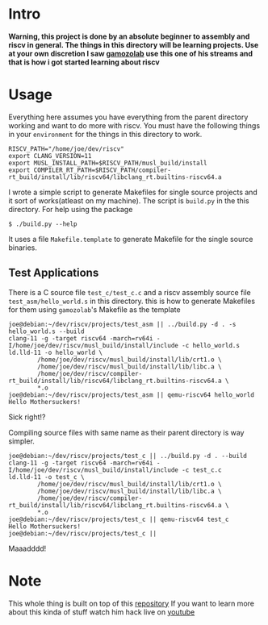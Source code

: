 # Intro
__Warning, this project is done by an absolute beginner to assembly and riscv in general.
The things in this directory will be learning projects. Use at your own discretion
I saw [gamozolab](https://github.com/gamozolabs) use this one of his streams and that is
how i got started learning about riscv__

# Usage
Everything here assumes you have everything from the parent directory working and want
to do more with riscv. You must have the following things in your `environment` for
the things in this directory to work.
```
RISCV_PATH="/home/joe/dev/riscv"
export CLANG_VERSION=11
export MUSL_INSTALL_PATH=$RISCV_PATH/musl_build/install
export COMPILER_RT_PATH=$RISCV_PATH/compiler-rt_build/install/lib/riscv64/libclang_rt.builtins-riscv64.a
```

I wrote a simple script to generate Makefiles for single source projects and it sort of 
works(atleast on my machine). The script is `build.py` in the this directory.
For help using the package

    $ ./build.py --help

It uses a file `Makefile.template` to generate Makefile for the single source binaries.

## Test Applications
There is a C source file `test_c/test_c.c` and a riscv assembly source file `test_asm/hello_world.s` in this directory. this is how to generate Makefiles for them using `gamozolab`'s Makefile as the template

```
joe@debian:~/dev/riscv/projects/test_asm || ../build.py -d . -s hello_world.s --build
clang-11 -g -target riscv64 -march=rv64i -I/home/joe/dev/riscv/musl_build/install/include -c hello_world.s
ld.lld-11 -o hello_world \
        /home/joe/dev/riscv/musl_build/install/lib/crt1.o \
        /home/joe/dev/riscv/musl_build/install/lib/libc.a \
        /home/joe/dev/riscv/compiler-rt_build/install/lib/riscv64/libclang_rt.builtins-riscv64.a \
        *.o
joe@debian:~/dev/riscv/projects/test_asm || qemu-riscv64 hello_world
Hello Mothersuckers!
```
Sick right!?

Compiling source files with same name as their parent directory is way simpler.

```
joe@debian:~/dev/riscv/projects/test_c || ../build.py -d . --build
clang-11 -g -target riscv64 -march=rv64i -I/home/joe/dev/riscv/musl_build/install/include -c test_c.c
ld.lld-11 -o test_c \
        /home/joe/dev/riscv/musl_build/install/lib/crt1.o \
        /home/joe/dev/riscv/musl_build/install/lib/libc.a \
        /home/joe/dev/riscv/compiler-rt_build/install/lib/riscv64/libclang_rt.builtins-riscv64.a \
        *.o
joe@debian:~/dev/riscv/projects/test_c || qemu-riscv64 test_c
Hello Mothersuckers!
joe@debian:~/dev/riscv/projects/test_c ||
```
Maaadddd!

# Note
This whole thing is built on top of this [repository](https://github.com/gamozolabs/riscv)
If you want to learn more about this kinda of stuff watch him hack live on [youtube](https://www.youtube.com/user/gamozolabs)

